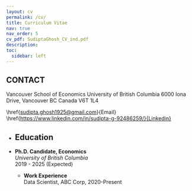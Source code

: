 ```yaml
---
layout: cv
permalink: /cv/
title: Curriculum Vitae
nav: true
nav_order: 5
cv_pdf: SudiptaGhosh_CV_ind.pdf
description: 
toc:
  sidebar: left
---
```

## CONTACT
Vancouver School of Economics
University of British Columbia
6000 Iona Drive, Vancouver
BC Canada V6T 1L4 

 \href{sudipta.ghosh1925@gmail.com}{Email} \href{https://www.linkedin.com/in/sudipta-g-92486259/}{Linkedin}

- ## Education

- **Ph.D. Candidate, Economics**  
*University of British Columbia*  
2019 - 2025 (Expected)

  - **Work Experience**  
  Data Scientist, ABC Corp, 2020-Present

